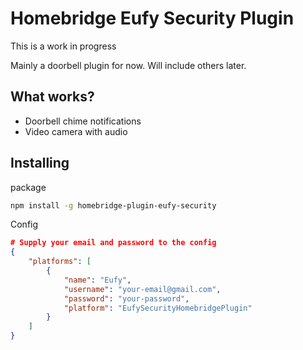 
# Homebridge Eufy Security Plugin

This is a work in progress

Mainly a doorbell plugin for now. Will include others later.

## What works?

- Doorbell chime notifications
- Video camera with audio

## Installing

package

```bash
npm install -g homebridge-plugin-eufy-security
```

Config

```json
# Supply your email and password to the config
{
    "platforms": [
        {
            "name": "Eufy",
            "username": "your-email@gmail.com",
            "password": "your-password",
            "platform": "EufySecurityHomebridgePlugin"
        }
    ]
}
```
